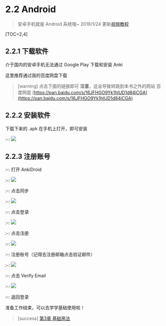 # 2.2 Android

> 安卓手机就是 Android 系统哦~ 2019/1/24 更新[视频教程](https://www.bilibili.com/video/av41518619)

\[TOC=2,4\]

## 2.2.1 下载软件

介于国内的安卓手机无法通过 Google Play 下载和安装 Anki

这里推荐通过我的百度网盘下载

> \[warning\] 点击下面的链接即可 **注意**，这会导致转跳到本书之外的网站 百度网盘 [https://pan.baidu.com/s/16JFHGO9Yk1hlUD1d84iCGA](https://pan.baidu.com/s/16JFHGO9Yk1hlUD1d84iCGA)

## 2.2.2 安装软件

下载下来的 .apk 在手机上打开，即可安装

:-: ![](../.gitbook/assets/image18.png)

## 2.2.3 注册账号

:-: 打开 AnkiDroid

:-: ![](../.gitbook/assets/image6.png)

:-: 点击同步

:-: ![](../.gitbook/assets/image9.png)

:-: 点击登录

:-: ![](../.gitbook/assets/image4.png)

:-: 点击注册

:-: ![](../.gitbook/assets/image.png)

:-: 注册账号（记得去注册邮箱点击验证邮件）

:-: ![](../.gitbook/assets/TIM图片20181010195557.png)

:-: 点击 Verify Email

:-: ![](../.gitbook/assets/image13.png)

:-: 返回登录

准备工作结束，可以去学学基础使用啦！

> \[success\] [第3章 基础用法](../basic-usage/)


